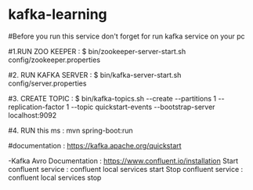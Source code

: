 # kafka-learning

#Before you run this service don't forget for run kafka service on your pc

#1.RUN ZOO KEEPER : 
$ bin/zookeeper-server-start.sh config/zookeeper.properties

#2. RUN KAFKA SERVER : 
$ bin/kafka-server-start.sh config/server.properties

#3. CREATE TOPIC : 
$ bin/kafka-topics.sh --create --partitions 1 --replication-factor 1 --topic quickstart-events --bootstrap-server localhost:9092

#4. RUN this ms : 
mvn spring-boot:run

#documentation :
https://kafka.apache.org/quickstart


-Kafka Avro
Documentation : https://www.confluent.io/installation 
Start confluent service : confluent local services start
Stop confluent service : confluent local services stop

